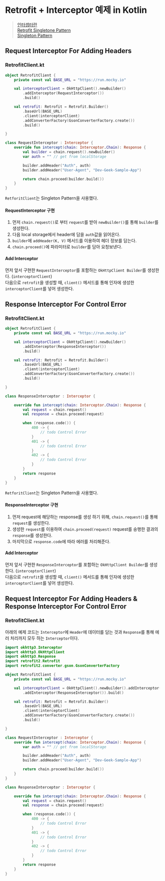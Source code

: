 # Retrofit + Interceptor 예제 in Kotlin

> [인터셉터란](https://devgeek.tistory.com/56)</br>
> [Retrofit Singletone Pattern](https://devgeek.tistory.com/53)</br>
> [Singleton Pattern](https://devgeek.tistory.com/52)

## Request Interceptor For Adding Headers
### RetrofitClient.kt

``` kotlin
object RetrofitClient {
    private const val BASE_URL = "https://run.mocky.io"

    val interceptorClient = OkHttpClient().newBuilder()
        .addInterceptor(RequestInterceptor())
        .build()

    val retrofit: Retrofit = Retrofit.Builder()
        .baseUrl(BASE_URL)
        .client(interceptorClient)
        .addConverterFactory(GsonConverterFactory.create())
        .build()

}

class RequestInterceptor : Interceptor {
    override fun intercept(chain: Interceptor.Chain): Response {
        val builder = chain.request().newBuilder()
        var auth = "" // get from localStorage

        builder.addHeader("Auth", auth)
        builder.addHeader("User-Agent", "Dev-Geek-Sample-App")

        return chain.proceed(builder.build())
    }
}
```

<p>
 
 `RetforitClient`는 Singleton Pattern을 사용했다.

#### RequestInterceptor 구현
1. 먼저 `chain.request()`로 부터 `request`를 받아 `newBuilder()`를 통해  `builder`를 생성한다.
2. 다음 local storage에서 header에 담을 `auth`값을 읽어온다.
3. `builder`에 `addHeader(K, V)` 메서드를 이용하여 헤더 정보를 담는다.
4. `chain.proceed()`에 파라미터로 `builder`를 담아 요청보낸다.

#### Add Interceptor
먼저 앞서 구현한 `RequestInterceptor`를 포함하는 `OkHttpClient Builder`를 생성한다. (`interceptorClient`)</br>
다음으로 `retrofit`을 생성할 때, `client()` 메서드를 통해 인자에 생성한 `interceptorClient`를 넣어 생성한다.
   
</p>


## Response Interceptor For Control Error
### RetrofitClient.kt

``` kotlin
object RetrofitClient {
    private const val BASE_URL = "https://run.mocky.io"

    val interceptorClient = OkHttpClient().newBuilder()
        .addInterceptor(ResponseInterceptor())
        .build()

    val retrofit: Retrofit = Retrofit.Builder()
        .baseUrl(BASE_URL)
        .client(interceptorClient)
        .addConverterFactory(GsonConverterFactory.create())
        .build()

}

class ResponseInterceptor : Interceptor {

    override fun intercept(chain: Interceptor.Chain): Response {
        val request = chain.request()
        val response = chain.proceed(request)

        when (response.code()) {
            400 -> {
                // todo Control Error
            }
            401 -> {
                // todo Control Error
            }
            402 -> {
                // todo Control Error
            }
        }
        return response
    }
}
```

<p>
 
 `RetforitClient`는 Singleton Pattern을 사용했다.
#### ResponseInterceptor 구현
1. 먼저 request에 해당하는 response를 생성 하기 위해, `chain.request()`를 통해 `request`를 생성한다.
2. 생성한 `request`를 이용하여 `chain.proceed(request)` request를 숭행한 결과의 `response`를 생성한다.
3. 마지막으로 `response.code`에 따라 에러를 처리해준다.

#### Add Interceptor
먼저 앞서 구현한 `ResponseInterceptor`를 포함하는 `OkHttpClient Builder`를 생성한다. (`interceptorClient`)</br>
다음으로 `retrofit`을 생성할 때, `client()` 메서드를 통해 인자에 생성한 `interceptorClient`를 넣어 생성한다.
   
</p>

## Request Interceptor For Adding Headers & Response Interceptor For Control Error
### RetrofitClient.kt
<p>

  아래의 예제 코드는 `Interceptor`에 `Header`에 데이터를 담는 것과 `Response`를 통해 에러 처리까지 모두 하는 `Interceptor`이다.

</p>

``` kotlin
import okhttp3.Interceptor
import okhttp3.OkHttpClient
import okhttp3.Response
import retrofit2.Retrofit
import retrofit2.converter.gson.GsonConverterFactory

object RetrofitClient {
    private const val BASE_URL = "https://run.mocky.io"

    val interceptorClient = OkHttpClient().newBuilder().addInterceptor(RequestInterceptor())
        .addInterceptor(ResponseInterceptor()).build()

    val retrofit: Retrofit = Retrofit.Builder()
        .baseUrl(BASE_URL)
        .client(interceptorClient)
        .addConverterFactory(GsonConverterFactory.create())
        .build()

}

class RequestInterceptor : Interceptor {
    override fun intercept(chain: Interceptor.Chain): Response {
        var auth = "" // get from localStorage

        builder.addHeader("Auth", auth)
        builder.addHeader("User-Agent", "Dev-Geek-Sample-App")

        return chain.proceed(builder.build())
    }
}

class ResponseInterceptor : Interceptor {

    override fun intercept(chain: Interceptor.Chain): Response {
        val request = chain.request()
        val response = chain.proceed(request)

        when (response.code()) {
            400 -> {
                // todo Control Error
            }
            401 -> {
                // todo Control Error
            }
            402 -> {
                // todo Control Error
            }
        }
        return response
    }
}
```
